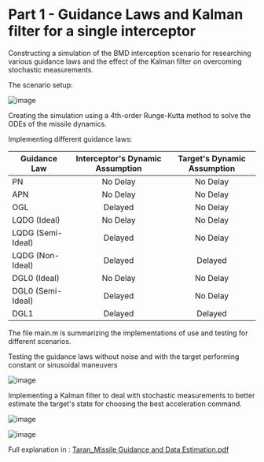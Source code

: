 # Part 1 - Guidance Laws and Kalman filter for a single interceptor

Constructing a simulation of the BMD interception scenario for researching various guidance laws and the effect of the Kalman filter on overcoming stochastic measurements.

The scenario setup:

![image](https://github.com/Vulcan678/Information-Sharing-Staggering-Missiles/assets/153300908/f4e3acdd-daba-47a7-aa30-622d6290c13a)

Creating the simulation using a 4th-order Runge-Kutta method to solve the ODEs of the missile dynamics.

Implementing different guidance laws:

| Guidance Law      | Interceptor's Dynamic Assumption | Target's Dynamic Assumption |
| ----------------- |:--------------------------------:|:---------------------------:|
| PN                | No Delay                         | No Delay                    |
| APN               | No Delay                         | No Delay                    |
| OGL               | Delayed                          | No Delay                    |
| LQDG (Ideal)      | No Delay                         | No Delay                    |
| LQDG (Semi-Ideal) | Delayed                          | No Delay                    |
| LQDG (Non-Ideal)  | Delayed                          | Delayed                     |
| DGL0 (Ideal)      | No Delay                         | No Delay                    |
| DGL0 (Semi-Ideal) | Delayed                          | No Delay                    |
| DGL1              | Delayed                          | Delayed                     |

The file main.m is summarizing the implementations of use and testing for different scenarios.

Testing the guidance laws without noise and with the target performing constant or sinusoidal maneuvers 

![image](https://github.com/Vulcan678/Information-Sharing-Staggering-Missiles/assets/153300908/f775b30d-c7cd-49bd-91ff-7635b57e110a)

Implementing a Kalman filter to deal with stochastic measurements to better estimate the target's state for choosing the best acceleration command.

![image](https://github.com/Vulcan678/Information-Sharing-Staggering-Missiles/assets/153300908/b4768922-43bb-4ef3-b10d-c016d12a9bbf)

![image](https://github.com/Vulcan678/Information-Sharing-Staggering-Missiles/assets/153300908/07ee6658-448b-4476-bcb9-e0717cbf0b83)

Full explanation in :
[Taran_Missile Guidance and Data Estimation.pdf](https://github.com/Vulcan678/Information-Sharing-Staggering-Missiles/files/15118927/Taran_Missile.Guidance.and.Data.Estimation.pdf)
